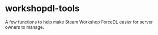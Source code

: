 # workshopdl-tools
A few functions to help make Steam Workshop ForceDL easier for server owners to manage.
